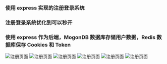### 使用 express 实现的注册登录系统

### 注册登录系统优化到可以秒开
### 使用 express 作为后端，MogonDB 数据库存储用户数据，Redis 数据库保存 Cookies 和 Token

![注册页面](/image/page_01.png) ![注册页面](/image/page_02.png)
![注册页面](/image/page_03.png) ![注册页面](/image/page_04.png)
![注册页面](/image/page_05.png) ![注册页面](/image/page_06.png)


